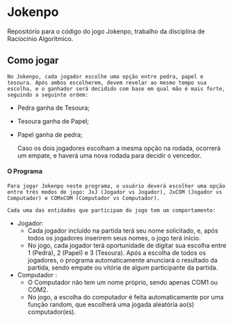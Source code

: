 # Jokenpo

Repositório para o código do jogo Jokenpo, trabalho da disciplina de Raciocínio Algorítmico.

## Como jogar

    No Jokenpo, cada jogador escolhe uma opção entre pedra, papel e tesoura. Após ambos escolherem, devem revelar ao mesmo tempo sua escolha, e o ganhador será decidido com base em qual mão é mais forte, seguindo a seguinte ordem:

- Pedra ganha de Tesoura;
- Tesoura ganha de Papel;
- Papel ganha de pedra;

    Caso os dois jogadores escolham a mesma opção na rodada, ocorrerá um empate, e haverá uma nova rodada para decidir o vencedor.

#### O Programa

    Para jogar Jokenpo neste programa, o usuário deverá escolher uma opção entre três modos de jogo: JxJ (Jogador vs Jogador), JxCOM (Jogador vs Computador) e COMxCOM (Computador vs Computador).

    Cada uma das entidades que participam do jogo tem um comportamento:

- Jogador:
  - Cada jogador incluído na partida terá seu nome solicitado, e, após todos os jogadores inserirem seus nomes, o jogo terá início.
  - No jogo, cada jogador terá oportunidade de digitar sua escolha entre 1 (Pedra), 2 (Papel) e 3 (Tesoura). Após a escolha de todos os jogadores, o programa automaticamente anunciará o resultado da partida, sendo empate ou vitória de algum participante da partida.
- Computador :
  - O Computador não tem um nome próprio, sendo apenas COM1 ou COM2.
  - No jogo, a escolha do computador é feita automaticamente por uma função random, que escolherá uma jogada aleatória ao(s) computador(es).
